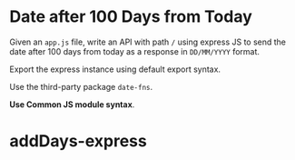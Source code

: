 # Date after 100 Days from Today

Given an `app.js` file, write an API with path `/` using express JS to send the date after 100 days from today as a response in `DD/MM/YYYY` format.

Export the express instance using default export syntax.

Use the third-party package `date-fns`.

<b>Use Common JS module syntax</b>.
# addDays-express
